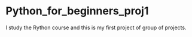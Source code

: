 # Python_for_beginners_proj1
I study the Rython course and this is my first project  of group of projects.
